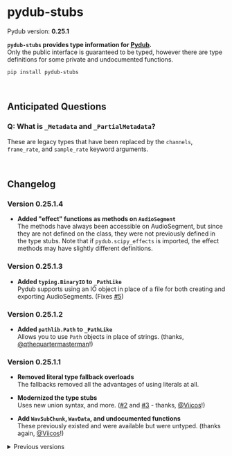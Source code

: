 # pydub-stubs

Pydub version: **0.25.1**

**`pydub-stubs` provides type information for [Pydub].**<br>
Only the public interface is guaranteed to be typed, however there
are type definitions for some private and undocumented functions.

[Pydub]: https://github.com/jiaaro/pydub

```
pip install pydub-stubs
```

<br>

## Anticipated Questions

### Q: What is `_Metadata` and `_PartialMetadata`?

These are legacy types that have been replaced by the `channels`,
`frame_rate`, and `sample_rate` keyword arguments.

<br>

## Changelog

### Version 0.25.1.4

* **Added "effect" functions as methods on `AudioSegment`**<br>
  The methods have always been accessible on AudioSegment, but since they are
  not defined on the class, they were not previously defined in the type stubs.
  Note that if `pydub.scipy_effects` is imported, the effect methods may have
  slightly different definitions.

### Version 0.25.1.3

* **Added `typing.BinaryIO` to `_PathLike`**<br>
  Pydub supports using an IO object in place of a file for both creating and
  exporting AudioSegments. (Fixes [#5](https://github.com/clo4/pydub-stubs/issues/5))

### Version 0.25.1.2

* **Added `pathlib.Path` to `_PathLike`**<br>
  Allows you to use `Path` objects in place of strings. (thanks,
  [@qthequartermasterman](https://github.com/qthequartermasterman)!)

### Version 0.25.1.1

* **Removed literal type fallback overloads**<br>
  The fallbacks removed all the advantages of using literals at all.

* **Modernized the type stubs**<br>
  Uses new union syntax, and more. ([#2](https://github.com/clo4/pydub-stubs/pull/2)
  and [#3](https://github.com/clo4/pydub-stubs/pull/3) - thanks, [@Viicos](https://github.com/Viicos)!)

* **Add `WavSubChunk`, `WavData`, and undocumented functions**<br>
  These previously existed and were available but were untyped. (thanks again, [@Viicos](https://github.com/Viicos)!)

<details>
<summary>Previous versions</summary>

### Version 0.25.1.0

* **Added v0.25.0 features**<br>
  This includes `pydub.scipy_effects.eq` and new classmethod parameters.

* **Signatures now use literals where possible**<br>
  Overloaded implementations exist as a fallback.

* **Added missing modules**<br>
  `pydub.silence` and `pydub.utils`

### Version 0.24.1.9

* **Add undocumented parameter of `AudioSegment.from_file`**<br>
  `read_ahead_limit` is absent from the documentation but is a supported
  keyword argument.

### Version 0.24.1.8

* **Export other modules**<br>
  Adds exports for effects, exceptions, generators, playback, and scipy_effects

### Version 0.24.1.7

* **Added `AudioSegment._spawn` (again)**<br>
  This was accidentally removed in an earlier version.

* **Improved `pydub.effects.invert_phase`**<br>
  This is technically less accurate as `(0, 0)` is equivalent to `(0, 1)`.

### Version 0.24.1.6

* **Removed testing symbols from `pydub.audio_segment`**<br>

### Version 0.24.1.5

* **Fixed `AudioSegment.export`**<br>
  First param is named `out_f` and isn't required.

### Version 0.24.1.4

* **Improved signature of `AudioSegment.from_file`**<br>
  The keyword arguments for raw/PCM audio don't require `format` to be set to
  either `raw` or `pcm`.

* **Fixed package exports**<br>
  Exports `AudioSegment` from `__init__.py`.

### Version 0.24.1.3

* **Fixed overloads of `AudioSegment.fade`**<br>
  Exactly two of `start`, `end`, and `duration` must be given.

### Version 0.24.1.2

* **Improved `AudioSegment.fade`**<br>
  Changed to use overloads to prevent invalid method calls.

* **Improved `AudioSegment.from_mono_audiosegments`**<br>
  Use a positional-only parameter to ensure there's at least 1 argument.

### Version 0.24.1.1

* **Fixed `AudioSegment.__init__`**<br>
  Use overloads to model correct parameters.

* **Fixed `AudioSegment._spawn`**<br>
  Parameter `overrides` accepts a partial dictionary.

* **Fixed `pydub.scipy_effects.high_pass_filter`**<br>
  Parameter `order` should be `int`, not `float`.

### Version 0.24.1.0

Released

</details>

